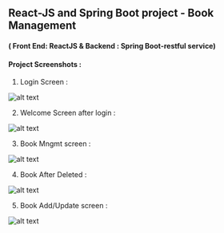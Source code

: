## React-JS and Spring Boot project - Book Management
#### ( Front End: ReactJS & Backend : Spring Boot-restful service)

#### Project Screenshots :
 
 1. Login Screen :
 
 ![alt text](https://github.com/swapneelgosavi/react-microservice-spring-boot-full-stack/blob/master/images/Login.JPG)
 
 2. Welcome Screen after login :
 
 ![alt text](https://github.com/swapneelgosavi/react-microservice-spring-boot-full-stack/blob/master/images/Welcome.JPG)
 
 3. Book Mngmt screen :
 
 ![alt text](https://github.com/swapneelgosavi/react-microservice-spring-boot-full-stack/blob/master/images/BookList.JPG)
 
 4. Book After Deleted :
 
 ![alt text](https://github.com/swapneelgosavi/react-microservice-spring-boot-full-stack/blob/master/images/DeleteBook.JPG)
 
 
 5. Book Add/Update screen :
 
 ![alt text](https://github.com/swapneelgosavi/react-microservice-spring-boot-full-stack/blob/master/images/AddUpdate.JPG)
 
 
